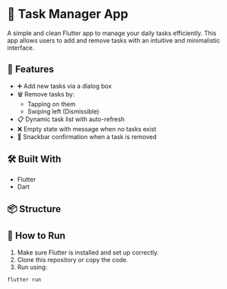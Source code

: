 # 📝 Task Manager App

A simple and clean Flutter app to manage your daily tasks efficiently. This app allows users to add and remove tasks with an intuitive and minimalistic interface.

## 📱 Features

- ➕ Add new tasks via a dialog box
- 🗑️ Remove tasks by:
  - Tapping on them
  - Swiping left (Dismissible)
- 📋 Dynamic task list with auto-refresh
- ❌ Empty state with message when no tasks exist
- 💬 Snackbar confirmation when a task is removed

## 🛠️ Built With

- Flutter
- Dart

## 📦 Structure


## 🧪 How to Run

1. Make sure Flutter is installed and set up correctly.
2. Clone this repository or copy the code.
3. Run using:

```bash
flutter run
